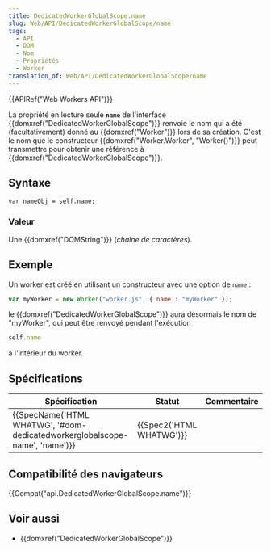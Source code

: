 ```yaml
---
title: DedicatedWorkerGlobalScope.name
slug: Web/API/DedicatedWorkerGlobalScope/name
tags:
  - API
  - DOM
  - Nom
  - Propriétés
  - Worker
translation_of: Web/API/DedicatedWorkerGlobalScope/name
---
```

{{APIRef("Web Workers API")}}

La propriété en lecture seule **`name`** de l'interface {{domxref("DedicatedWorkerGlobalScope")}} renvoie le nom qui a été (facultativement) donné au  {{domxref("Worker")}} lors de sa création. C'est le nom que le constructeur {{domxref("Worker.Worker", "Worker()")}} peut transmettre pour obtenir une référence à {{domxref("DedicatedWorkerGlobalScope")}}.

## Syntaxe

    var nameObj = self.name;

### Valeur

Une {{domxref("DOMString")}} (_chaîne de caractères_).

## Exemple

Un worker est créé en utilisant un constructeur avec une option de `name` :

```js
var myWorker = new Worker("worker.js", { name : "myWorker" });
```

le {{domxref("DedicatedWorkerGlobalScope")}} aura désormais le nom de "myWorker", qui peut être renvoyé pendant l'exécution

```js
self.name
```

à l'intérieur du worker.

## Spécifications

| Spécification                                                                                        | Statut                           | Commentaire |
| ---------------------------------------------------------------------------------------------------- | -------------------------------- | ----------- |
| {{SpecName('HTML WHATWG', '#dom-dedicatedworkerglobalscope-name', 'name')}} | {{Spec2('HTML WHATWG')}} |             |

## Compatibilité des navigateurs

{{Compat("api.DedicatedWorkerGlobalScope.name")}}

## Voir aussi

- {{domxref("DedicatedWorkerGlobalScope")}}

